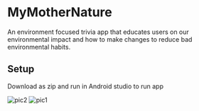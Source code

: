 # MyMotherNature
An environment focused trivia app that educates users on our environmental impact and how to make changes to reduce bad environmental habits.

## Setup
Download as zip and run in Android studio to run app

![pic2](https://user-images.githubusercontent.com/30248575/68063881-203ea000-fceb-11e9-87ae-e0fde1c498a2.png)
![pic1](https://user-images.githubusercontent.com/30248575/68063884-20d73680-fceb-11e9-93e5-5a201a4b73c2.png)
